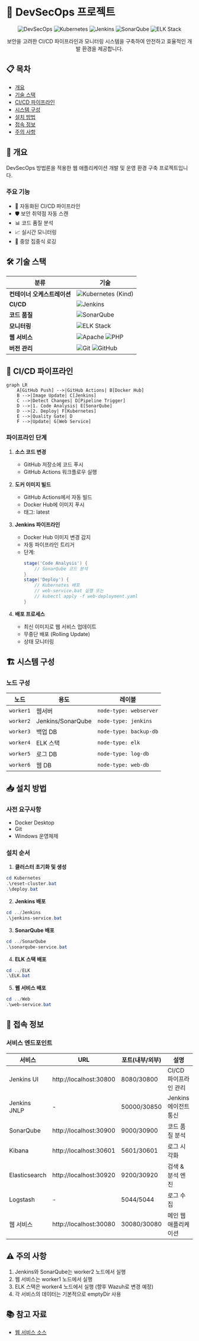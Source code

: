# 🚀 DevSecOps 프로젝트

<div align="center">

![DevSecOps](https://img.shields.io/badge/DevSecOps-Pipeline-blue)
![Kubernetes](https://img.shields.io/badge/Kubernetes-v1.27.3-326CE5?logo=kubernetes)
![Jenkins](https://img.shields.io/badge/Jenkins-CI%2FCD-D24939?logo=jenkins)
![SonarQube](https://img.shields.io/badge/SonarQube-Quality-4E9BCD?logo=sonarqube)
![ELK Stack](https://img.shields.io/badge/ELK-Stack-005571?logo=elastic)

보안을 고려한 CI/CD 파이프라인과 모니터링 시스템을 구축하여 안전하고 효율적인 개발 환경을 제공합니다.

</div>

## 📋 목차
- [개요](#-개요)
- [기술 스택](#-기술-스택)
- [CI/CD 파이프라인](#-cicd-파이프라인)
- [시스템 구성](#-시스템-구성)
- [설치 방법](#-설치-방법)
- [접속 정보](#-접속-정보)
- [주의 사항](#-주의-사항)

## 🎯 개요
DevSecOps 방법론을 적용한 웹 애플리케이션 개발 및 운영 환경 구축 프로젝트입니다.

### 주요 기능
- 🔄 자동화된 CI/CD 파이프라인
- 🛡️ 보안 취약점 자동 스캔
- 📊 코드 품질 분석
- 📈 실시간 모니터링
- 📝 중앙 집중식 로깅

## 🛠 기술 스택
| 분류 | 기술 |
|------|------|
| **컨테이너 오케스트레이션** | ![Kubernetes](https://img.shields.io/badge/Kubernetes-326CE5?logo=kubernetes) (Kind) |
| **CI/CD** | ![Jenkins](https://img.shields.io/badge/Jenkins-D24939?logo=jenkins) |
| **코드 품질** | ![SonarQube](https://img.shields.io/badge/SonarQube-4E9BCD?logo=sonarqube) |
| **모니터링** | ![ELK Stack](https://img.shields.io/badge/ELK-005571?logo=elastic) |
| **웹 서비스** | ![Apache](https://img.shields.io/badge/Apache-D22128?logo=apache) ![PHP](https://img.shields.io/badge/PHP-777BB4?logo=php) |
| **버전 관리** | ![Git](https://img.shields.io/badge/Git-F05032?logo=git) ![GitHub](https://img.shields.io/badge/GitHub-181717?logo=github) |

## 🔄 CI/CD 파이프라인

```mermaid
graph LR
    A[GitHub Push] -->|GitHub Actions| B[Docker Hub]
    B -->|Image Update| C[Jenkins]
    C -->|Detect Changes| D[Pipeline Trigger]
    D -->|1. Code Analysis| E[SonarQube]
    D -->|2. Deploy| F[Kubernetes]
    E -->|Quality Gate| D
    F -->|Update| G[Web Service]
```

### 파이프라인 단계
1. **소스 코드 변경**
   - GitHub 저장소에 코드 푸시
   - GitHub Actions 워크플로우 실행

2. **도커 이미지 빌드**
   - GitHub Actions에서 자동 빌드
   - Docker Hub에 이미지 푸시
   - 태그: latest

3. **Jenkins 파이프라인**
   - Docker Hub 이미지 변경 감지
   - 자동 파이프라인 트리거
   - 단계:
     ```groovy
     stage('Code Analysis') {
         // SonarQube 코드 분석
     }
     stage('Deploy') {
         // Kubernetes 배포
         // web-service.bat 실행 또는
         // kubectl apply -f web-deployment.yaml
     }
     ```

4. **배포 프로세스**
   - 최신 이미지로 웹 서비스 업데이트
   - 무중단 배포 (Rolling Update)
   - 상태 모니터링

## 🏗 시스템 구성
### 노드 구성
| 노드 | 용도 | 레이블 |
|------|------|---------|
| `worker1` | 웹서버 | `node-type: webserver` |
| `worker2` | Jenkins/SonarQube | `node-type: jenkins` |
| `worker3` | 백업 DB | `node-type: backup-db` |
| `worker4` | ELK 스택 | `node-type: elk` |
| `worker5` | 로그 DB | `node-type: log-db` |
| `worker6` | 웹 DB | `node-type: web-db` |

## 📥 설치 방법
### 사전 요구사항
- Docker Desktop
- Git
- Windows 운영체제

### 설치 순서
1. **클러스터 초기화 및 생성**
```powershell
cd Kubernetes
.\reset-cluster.bat
.\deploy.bat
```

2. **Jenkins 배포**
```powershell
cd ../Jenkins
.\jenkins-service.bat
```

3. **SonarQube 배포**
```powershell
cd ../SonarQube
.\sonarqube-service.bat
```

4. **ELK 스택 배포**
```powershell
cd ../ELK
.\ELK.bat
```

5. **웹 서비스 배포**
```powershell
cd ../Web
.\web-service.bat
```

## 🔗 접속 정보
### 서비스 엔드포인트
| 서비스 | URL | 포트(내부/외부) | 설명 |
|--------|-----|-----------------|------|
| Jenkins UI | http://localhost:30800 | 8080/30800 | CI/CD 파이프라인 관리 |
| Jenkins JNLP | - | 50000/30850 | Jenkins 에이전트 통신 |
| SonarQube | http://localhost:30900 | 9000/30900 | 코드 품질 분석 |
| Kibana | http://localhost:30601 | 5601/30601 | 로그 시각화 |
| Elasticsearch | http://localhost:30920 | 9200/30920 | 검색 & 분석 엔진 |
| Logstash | - | 5044/5044 | 로그 수집 |
| 웹 서비스 | http://localhost:30080 | 30080/30080 | 메인 웹 애플리케이션 |

## ⚠️ 주의 사항
1. Jenkins와 SonarQube는 worker2 노드에서 실행
2. 웹 서비스는 worker1 노드에서 실행
3. ELK 스택은 worker4 노드에서 실행 (향후 Wazuh로 변경 예정)
4. 각 서비스의 데이터는 기본적으로 emptyDir 사용

## 📚 참고 자료
- [웹 서비스 소스](https://github.com/GH6679/web_wargamer.git)